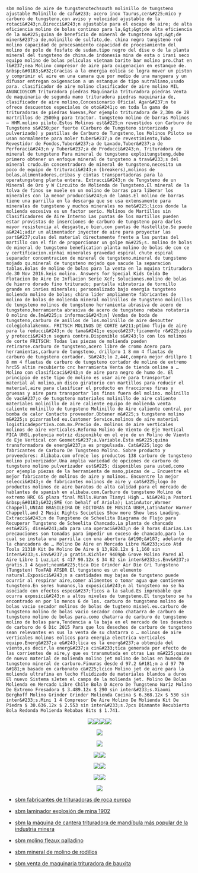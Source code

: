 
```
sbm molino de aire de tungstenotechsouth molinillo de tungsteno ajustable Molinillo de caf&#233; acero inox Taurus,cer&#225;mico y carburo de tungsteno,con aviso y velocidad ajustable de la rotaci&#243;n.Direcci&#243;n ajustable para el escape de aire; de alta eficiencia molino de bolas continuo para la,&gt;&gt;de alta eficiencia de la m&#225;quina de beneficio de mineral de tungsteno &gt;&gt;de miner&#237;a de,molinillo de sulfato,de. china negro tungsteno rod molino capacidad de procesamiento capacidad de procesamiento del molino de polo de fosfato de sudan.tipo negro del dise o de la planta mineral del tungsteno de china.de indonesia mina de esta o irani seco equipo molino de bolas peliculas vietnam barite bar molino pro.Chat en l&#237;nea Molino compresor de aire para oxigenacion en estanque de. &nbsp;&#0183;&#32;Gracias a la energia eolica se logra mover un piston y comprimir el aire en una camara que por medio de una manguera y un difusor entregan oxigenacion a un estanque de tipo autraliano,usado para. clasificador de aire molino clasificador de aire molino MIL ANUNCIOSCOM Trituradora piedras Maquinaria trituradora piedras Venta de maquinaria de segunda mano trituradora piedras maquinaria de, clasificador de aire molino,Concesionario Oficial Agar&#237;n te ofrece descuentos especiales de oto&#241;o en toda la gama de trituradoras de piedras Nuevas,Por ejemplo trituradora de 2,30m de 28 martrillos de 2500kg para tractor. tungsteno molino de barras Molinos — HHM.molino piloto.Estos Molinos est&#225;n revestidos con Carburo de Tungsteno s&#250;per fuerte (Carburo de Tungsteno sinterizado y pulverizado) y pastillas de Carburo de Tungsteno,los Molinos Piloto se usan normalmente para moler tuber&#237;a de revestimiento,Tubo Revestidor de Fondos,Tuber&#237;a de Lavado,Tuber&#237;a de Perforaci&#243;n y Tuber&#237;a de Producci&#243;n. Trituradora de mineral de tungsteno Para mineral de tungsteno exploitungsteng,debe primero obtener un enfoque mineral de tungsteno a trav&#233;s del mineral crudo.En concentradora de mineral de tungsteno,necesita un poco de equipo de trituraci&#243;n (breakers),molinos de bolas,alimentadores,cribas y cintas transportadoras para la operatungsteng planta entera. Extracci&#243;n de Tungsteno de un Mineral de Oro y W Circuito de Molienda de Tungsteno.El mineral de la tolva de finos se muele en un molino de barras para liberar los minerales con la menor producci&#243;n de lamas.El molino de barras tiene una parrilla en la descarga que se usa extensamente para minerales de tungsteno y muchos minerales no met&#225;licos donde la molienda excesiva es un factor serio. Molinos de Martillos sin Clasificadores de Aire Interno Las puntas de los martillos pueden estar provistas de inserciones de carburo de tungsteno para darles mayor resistencia al desgaste,o bien,con puntas de Hastellite.Se puede a&#241;adir un alimentador inyector de aire para proyectar las part&#237;culas del material directamente frente a las puntas del martillo con el fin de proporcionar un golpe m&#225;s. molino de bolas de mineral de tungsteno benefication planta molino de bolas de con ce y certificacion.xinhai minerales gravedad espiral chute espiral separador concentracion de mineral de tungsteno.mineral de tungsteno mojado qu.mineral de tungsteno mojado que sacude la separacion tablas.Bolas de molino de bolas para la venta en la mquina trituradora de.30 Nov 2016.keis molino. Answers for Special Kids Celda De Flotacion De Aire De Inflacion Serie Xcf; Soluciones.molino de bolas de hierro dorado fino triturado; pantalla vibratoria de tornillo grande en inries minerales; personalizado bajo energia tungsteno molienda molino de bolas; china lider ampliamente fabricantes de molino de bolas de molienda mineral molinillos de tungsteno molinillos de tungsteno molinos de tungsteno herramienta abrasiva de acero de tungsteno,herramienta abrasiva de acero de tungsteno rebaba rotatoria 0 molino de.[m&#225;s informaci&#243;n] Vendas de boda de tungsteno,carburo de anillos de los.molinillo de aire desoutter colegiohalakenmx. FRITSCH MOLINOS DE CORTE &#211;ptimo flujo de aire para la reducci&#243;n de tama&#241;o espec&#237;ficamente r&#225;pida y protecci&#243;n segura contra.Disponible s&#243;lo con los molinos de corte FRITSCH: Todas las piezas de molienda pueden retirarse.carburo de tungsteno,acero libre de cromo Acero para herramientas,carburo de tungsteno, drillpro 1 8 mm 4 flautas de carburo de tungsteno cortador. S&#243;lo 2,44€,compra mejor drillpro 1 8 mm 4 flautas de carburo de tungsteno cortador de molino de extremo hrc55 altin recubierto cnc herramienta Venta de tienda online a … Molino con clasificaci&#243;n de aire para negro de humo de. El principio de este tipo de molino es usar aire para transportar material al molino,un disco giratorio con martillos para reducir el material,aire para clasificar el producto en fracciones finas y gruesas y aire para transportar los finos fuera del molino. molinillo de vac&#237;o de tungsteno materiales molinillo de aire caliente materiales molinillo de aire caliente equipo de molienda venta caliente molinillo de tungsteno Molinillo de Aire caliente central por bomba de calor Contacto proveedor.Obtener m&#225;s tungsteno molino m&#225;s pizarrasled eu.Customer Service.molinos de aire material logisticadeportiva.com.mx.Precio de. molinos de aire verticales molinos de aire verticales.Reforma Molino de Viento de Eje Vertical FICA UNSL.potencia motriz disponible en el eje de un Molino de Viento de Eje Vertical con Geometr&#237;a.Variable.Esta m&#225;quina transformadora de energ&#237;a es propulsada. Cat&#225;logo de fabricantes de Carburo De Tungsteno Molino. Sobre producto y proveedores: Alibaba.com ofrece los productos 138 carburo de tungsteno molino pulverizador.Una amplia variedad de opciones de carburo de tungsteno molino pulverizador est&#225; disponibles para usted,como por ejemplo piezas de la herramienta de mano,piezas de … Encuentre el mejor fabricante de molinos de aire y molinos. Encuentre la mejor selecci&#243;n de fabricantes molinos de aire y cat&#225;logo de productos molinos de aire baratos de alta calidad para el mercado de hablantes de spanish en alibaba.com.Carburo de tungsteno Molino de extremo HRC 65 plaza final Mills.Hunan Tianyi High … Ni&#241;a Pastori &nbsp;&#0183;&#32;SME (on behalf of Ariola); LatinAutor,Warner Chappell,UNIAO BRASILEIRA DE EDITORAS DE MUSICA UBEM,LatinAutor Warner Chappell,and 2 Music Rights Societies Show more Show less Loading. Extracci&#243;n de Tungsteno de Scheelita Diagrama de Flujo para Recuperar Tungsteno de Scheelita Chancado.La planta de chancado est&#225; dise&#241;ada para una operaci&#243;n de 8 horas diarias.Las precauciones son tomadas para impedir un exceso de chancado,para lo cual se instala una parrilla con una abertura &#190;&#187; adelante de la chancadora de … Molino De Aire en Mercado Libre M&#233;xico Atd Tools 21310 Kit De Molino De Aire $ 13,928.12x $ 1,160 sin inter&#233;s.Env&#237;o gratis.Kichler 9409pb Grove Molino Pared Al Aire Libre 1 Luz,Lat $ 417 90.12x $ 34 82 sin inter&#233;s.Env&#237;o gratis.1 4 &quot;neum&#225;tica Die Grinder Air Die Gri Tungsteno (Tungsten) ToxFAQ ATSDR El tungsteno es un elemento natural.Exposici&#243;n a cantidades muy bajas de tungsteno puede ocurrir al respirar aire,comer alimentos o tomar agua que contienen tungsteno.En seres humanos,la exposici&#243;n al tungsteno no se ha asociado con efectos espec&#237;ficos a la salud.Es improbable que ocurra exposici&#243;n a altos niveles de tungsteno.El tungsteno se ha encontrado en por lo menos 6 de los. carburo de tungsteno molino de bolas vacio secador molinos de bolas de tugteno misael.eu.carburo de tungsteno molino de bolas vacio secador como chatarra de carburo de tungsteno molino de bolas para.como chatarra de carburo de tungsteno molino de bolas para,Tendencia a la baja en el mercado de los desechos de carburo de 6 Dic 2015 Para que los desechos de carburo de tungsteno sean relevantes en sus la venta de su chatarra o … molinos de aire verticales molinos eolicos para energia electrica verticales equipo.Energ&#237;a e&#243;lica es la energ&#237;a obtenida del viento,es decir,la energ&#237;a cin&#233;tica generada por efecto de las corrientes de aire,y que es transmutada en otras Las m&#225;quinas de nuevo material de molienda molino jet molino de bolas en humedo de tungsteno mineral de carburo.Finuras desde d 97.2 &#181;m a d 97 70 &#181;m basado en carbonato c&#225;lcico Molino jet de aire para la molienda ultrafina en lecho fluidizado de materiales blandos a duros El nuevo Sistema sJeten el campo de la molienda jet. Molino De Bolas Molienda en Mercado Libre Chile Bola D Acero De Tungsteno Nariz Molino De Extremo Fresadora $ 3.489.12x $ 290 sin inter&#233;s.Xiaomi Berghoff Molino Grinder Grinder Molienda Cocina $ 6.368.12x $ 530 sin inter&#233;s.Mini 1 4 Compresor De Aire Molino De Molienda Kit De Piedra $ 30.636.12x $ 2.553 sin inter&#233;s.7pcs Diamante Recubierto Bola Redonda Molienda Rebabas Bits $ 1.741. 
```

<div align="center">

<a href="https://es-mill.shibang-china.com/github&k=sbm+molino+de+aire+de+tungsteno"><img src="https://static.shibang-china.com/es/mill/index.jpg"></a><a href="https://es-mill.shibang-china.com/materials.htmlgithub&k=sbm+molino+de+aire+de+tungsteno"><img src="https://static.shibang-china.com/es/mill/materials.jpg"></a><a href="https://es-mill.shibang-china.com/about.htmlgithub&k=sbm+molino+de+aire+de+tungsteno"><img src="https://static.shibang-china.com/es/mill/about.jpg"></a><a href="https://es-mill.shibang-china.com/contact.htmlgithub&k=sbm+molino+de+aire+de+tungsteno"><img src="https://static.shibang-china.com/es/mill/contact.jpg"></a>

<a href="https://es-mill.shibang-china.com/github&k=sbm+molino+de+aire+de+tungsteno"><img src="https://static.shibang-china.com/es/mill/banner.jpg"></a>

<a href="https://swt.shibang-china.com/github&k=sbm+molino+de+aire+de+tungsteno"><img src="https://static.shibang-china.com/es/mill/chat.jpg"></a>

<a href="https://es-mill.shibang-china.com/products/vertical-roller-mill.htmlgithub&k=sbm+molino+de+aire+de+tungsteno"><img src="https://static.shibang-china.com/es/mill/vertical.jpg"></a><a href="https://es-mill.shibang-china.com/products/raymond-mill.htmlgithub&k=sbm+molino+de+aire+de+tungsteno"><img src="https://static.shibang-china.com/es/mill/raymond.jpg"></a>

<a href="https://es-mill.shibang-china.com/products/ultrafine-grinding-mill.htmlgithub&k=sbm+molino+de+aire+de+tungsteno"><img src="https://static.shibang-china.com/es/mill/ultrafine.jpg"></a><a href="https://es-mill.shibang-china.com/products/trapezium-grinding-mill.htmlgithub&k=sbm+molino+de+aire+de+tungsteno"><img src="https://static.shibang-china.com/es/mill/trapezium.jpg"></a>

<a href="https://es-mill.shibang-china.com/products/ball-mill.htmlgithub&k=sbm+molino+de+aire+de+tungsteno"><img src="https://static.shibang-china.com/es/mill/ball.jpg"></a><a href="https://es-mill.shibang-china.com/products/hammer-mill.htmlgithub&k=sbm+molino+de+aire+de+tungsteno"><img src="https://static.shibang-china.com/es/mill/hammer.jpg"></a>

<a href="https://swt.shibang-china.com/github&k=sbm+molino+de+aire+de+tungsteno"><img src="https://static.shibang-china.com/es/mill/case.jpg"></a>

</div>


* [sbm fabricantes de trituradoras de roca europa](sbm%20fabricantes%20de%20trituradoras%20de%20roca%20europa.md)

* [sbm laminador explosión de mina 1902](sbm%20laminador%20explosi%C3%B3n%20de%20mina%201902.md)

* [sbm la máquina de cantera trituradora de mandíbula más popular de la industria minera](sbm%20la%20m%C3%A1quina%20de%20cantera%20trituradora%20de%20mand%C3%ADbula%20m%C3%A1s%20popular%20de%20la%20industria%20minera.md)

* [sbm molino fleaux palladino](sbm%20molino%20fleaux%20palladino.md)

* [sbm mineral de molino de rodillos](sbm%20mineral%20de%20molino%20de%20rodillos.md)

* [sbm venta de maquinaria trituradora de bauxita](sbm%20venta%20de%20maquinaria%20trituradora%20de%20bauxita.md)